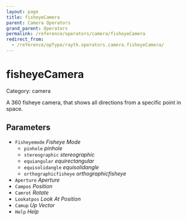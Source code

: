 ```yaml
---
layout: page
title: fisheyeCamera
parent: Camera Operators
grand_parent: Operators
permalink: /reference/operators/camera/fisheyeCamera
redirect_from:
  - /reference/opType/raytk.operators.camera.fisheyeCamera/
---
```


# fisheyeCamera

Category: camera



A 360 fisheye camera, that shows all directions from a specific point in space.

## Parameters

* `Fisheyemode` *Fisheye Mode*
  * `pinhole` *pinhole*
  * `stereographic` *stereographic*
  * `equiangular` *equirectangular*
  * `equisolidangle` *equisolidangle*
  * `orthographicfisheye` *orthographicfisheye*
* `Aperture` *Aperture*
* `Campos` *Position*
* `Camrot` *Rotate*
* `Lookatpos` *Look At Position*
* `Camup` *Up Vector*
* `Help` *Help*